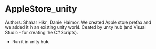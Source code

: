 # AppleStore_unity
Authors:
Shahar Hikri, 
Daniel Haimov.
We created Apple store prefab and we added it in an existing unity world.
Ceated by unity hub (and Visual Studio - for creating the C# Scripts).
* Run it in unity hub.
